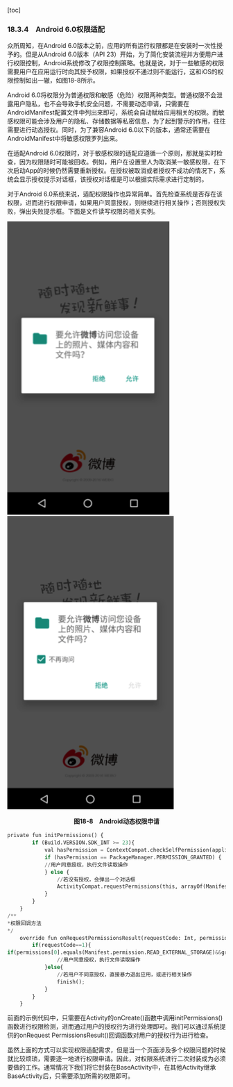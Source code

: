 [toc]

### 18.3.4　Android 6.0权限适配

众所周知，在Android 6.0版本之前，应用的所有运行权限都是在安装时一次性授予的。但是从Android 6.0版本（API 23）开始，为了简化安装流程并方便用户进行权限控制，Android系统修改了权限控制策略。也就是说，对于一些敏感的权限需要用户在应用运行时向其授予权限，如果授权不通过则不能运行，这和iOS的权限控制如出一辙，如图18-8所示。

Android 6.0将权限分为普通权限和敏感（危险）权限两种类型。普通权限不会泄露用户隐私，也不会导致手机安全问题，不需要动态申请，只需要在AndroidManifest配置文件中列出来即可，系统会自动赋给应用相关的权限。而敏感权限可能会涉及用户的隐私、存储数据等私密信息，为了起到警示的作用，往往需要进行动态授权。同时，为了兼容Android 6.0以下的版本，通常还需要在AndroidManifest中将敏感权限罗列出来。

在适配Android 6.0权限时，对于敏感权限的适配应遵循一个原则，那就是实时检查，因为权限随时可能被回收。例如，用户在设置里人为取消某一敏感权限，在下次启动App的时候仍然需要重新授权。在授权被取消或者授权不成功的情况下，系统会显示授权提示对话框，该授权对话框是可以根据实际需求进行定制的。

对于Android 6.0系统来说，适配权限操作也异常简单。首先检查系统是否存在该权限，进而进行权限申请，如果用户同意授权，则继续进行相关操作；否则授权失败，弹出失败提示框。下面是文件读写权限的相关实例。

![108.png](./images/108.png)
![109.png](./images/109.png)
<center class="my_markdown"><b class="my_markdown">图18-8　Android动态权限申请</b></center>

```python
private fun initPermissions() {
        if (Build.VERSION.SDK_INT >= 23){
            val hasPermission = ContextCompat.checkSelfPermission(application, Manifest.permission.READ_EXTERNAL_STORAGE)
            if (hasPermission == PackageManager.PERMISSION_GRANTED) {            
            //用户同意授权，执行文件读取操作
            } else {
                //若没有授权，会弹出一个对话框
                ActivityCompat.requestPermissions(this, arrayOf(Manifest.permission.READ_EXTERNAL_STORAGE), 1)
            }
        }
    }
/**
*权限回调方法
*/
    override fun onRequestPermissionsResult(requestCode: Int, permissions: Array<String>, grantResults: IntArray) {
        if(requestCode==1){
if(permissions[0].equals(Manifest.permission.READ_EXTERNAL_STORAGE)&&grantResults[0]==PackageManager.PERMISSION_GRANTED){
                //用户同意授权，执行文件读取操作
            }else{
                //若用户不同意授权，直接暴力退出应用，或进行相关操作
                finish();
            }
        }
    }
```

前面的示例代码中，只需要在Activity的onCreate()函数中调用initPermissions()函数进行权限检测，进而通过用户的授权行为进行处理即可。我们可以通过系统提供的onRequest PermissionsResult()回调函数对用户的授权行为进行检查。

虽然上面的方式可以实现权限适配需求，但是当一个页面涉及多个权限问题的时候就比较烦琐，需要逐一地进行权限申请。因此，对权限系统进行二次封装成为必须要做的工作。通常情况下我们将它封装在BaseActivity中，在其他Activity继承BaseActivity后，只需要添加所需的权限即可。

